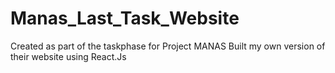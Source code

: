 # Manas_Last_Task_Website
Created as part of the taskphase for Project MANAS
Built my own version of their website using React.Js
